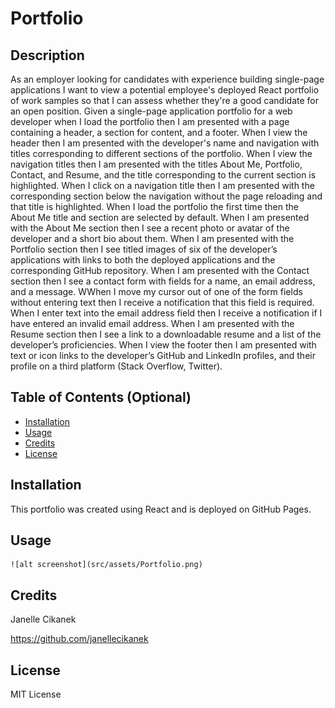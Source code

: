 # Portfolio

## Description

As an employer looking for candidates with experience building single-page applications I want to view a potential employee's deployed React portfolio of work samples so that I can assess whether they're a good candidate for an open position.
Given a single-page application portfolio for a web developer when I load the portfolio then I am presented with a page containing a header, a section for content, and a footer.
When I view the header then I am presented with the developer's name and navigation with titles corresponding to different sections of the portfolio.
When I view the navigation titles then I am presented with the titles About Me, Portfolio, Contact, and Resume, and the title corresponding to the current section is highlighted.
When I click on a navigation title then I am presented with the corresponding section below the navigation without the page reloading and that title is highlighted.
When I load the portfolio the first time then the About Me title and section are selected by default.
When I am presented with the About Me section then I see a recent photo or avatar of the developer and a short bio about them.
When I am presented with the Portfolio section then I see titled images of six of the developer’s applications with links to both the deployed applications and the corresponding GitHub repository.
When I am presented with the Contact section then I see a contact form with fields for a name, an email address, and a message.
WWhen I move my cursor out of one of the form fields without entering text then I receive a notification that this field is required.
When I enter text into the email address field then I receive a notification if I have entered an invalid email address.
When I am presented with the Resume section then I see a link to a downloadable resume and a list of the developer’s proficiencies.
When I view the footer then I am presented with text or icon links to the developer’s GitHub and LinkedIn profiles, and their profile on a third platform (Stack Overflow, Twitter).

## Table of Contents (Optional)

- [Installation](#installation)
- [Usage](#usage)
- [Credits](#credits)
- [License](#license)

## Installation

This portfolio was created using React and is deployed on GitHub Pages.

## Usage

    ![alt screenshot](src/assets/Portfolio.png)


## Credits

Janelle Cikanek  

https://github.com/janellecikanek

## License

MIT License